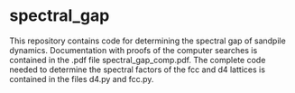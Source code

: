 # spectral_gap
This repository contains code for determining the spectral gap of sandpile dynamics. Documentation with proofs of the computer searches is contained in the .pdf file spectral_gap_comp.pdf. The complete code needed to determine the spectral factors of the fcc and d4 lattices is contained in the files d4.py and fcc.py.  

